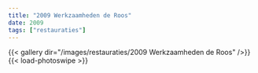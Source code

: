 ```yaml
---
title: "2009 Werkzaamheden de Roos"
date: 2009
tags: ["restauraties"]
---
```


{{< gallery dir="/images/restauraties/2009 Werkzaamheden de Roos" />}}
{{< load-photoswipe >}}
